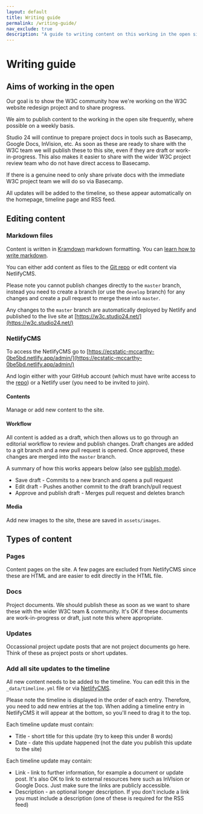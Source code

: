 ```yaml
---
layout: default
title: Writing guide
permalink: /writing-guide/
nav_exclude: true
description: "A guide to writing content on this working in the open site."
---
```

#  Writing guide

## Aims of working in the open

Our goal is to show the W3C community how we're working on the W3C website redesign project and to share progress.

We aim to publish content to the working in the open site frequently, where possible on a weekly basis.

Studio 24 will continue to prepare project docs in tools such as Basecamp, Google Docs, InVision, etc. As soon as these 
are ready to share with the W3C team we will publish these to this site, even if they are draft or work-in-progress. This 
also makes it easier to share with the wider W3C project review team who do not have direct access to Basecamp.

If there is a genuine need to only share private docs with the immediate W3C project team we will do so via Basecamp.

All updates will be added to the timeline, so these appear automatically on the homepage, timeline page and RSS feed.

## Editing content

### Markdown files

Content is written in [Kramdown](https://kramdown.gettalong.org/quickref.html) markdown formatting. You can 
[learn how to write markdown](https://lab.github.com/githubtraining/communicating-using-markdown).

You can either add content as files to the [Git repo](https://github.com/w3c/w3c-website-redesign-documentation) or edit 
content via NetlifyCMS.

Please note you cannot publish changes directly to the `master` branch, instead you need to create a branch (or use the 
`develop` branch) for any changes and create a pull request to merge these into `master`.

Any changes to the `master` branch are automatically deployed by Netlify and published to the live site at 
[https://w3c.studio24.net/](https://w3c.studio24.net/)

### NetlifyCMS

To access the NetlifyCMS go to [https://ecstatic-mccarthy-0be5bd.netlify.app/admin/](https://ecstatic-mccarthy-0be5bd.netlify.app/admin/)

And login either with your GitHub account (which must have write access to the [repo](https://github.com/w3c/w3c-website-redesign-documentation)) or a Netlify user (you need to be 
invited to join).

#### Contents 
Manage or add new content to the site.

#### Workflow 
All content is added as a draft, which then allows us to go through an editorial workflow to review and publish changes. 
Draft changes are added to a git branch and a new pull request is opened. Once approved, these changes are merged into 
the `master` branch.

A summary of how this works appears below (also see [publish mode](https://www.netlifycms.org/docs/configuration-options/#publish-mode)).

* Save draft - Commits to a new branch and opens a pull request
* Edit draft - Pushes another commit to the draft branch/pull request
* Approve and publish draft - Merges pull request and deletes branch
  
#### Media

Add new images to the site, these are saved in `assets/images`.

## Types of content

### Pages

Content pages on the site. A few pages are excluded from NetlifyCMS since these are HTML and are easier to edit directly
in the HTML file.

### Docs

Project documents. We should publish these as soon as we want to share these with the wider W3C team & community. It's 
OK if these documents are work-in-progress or draft, just note this where appropriate.

### Updates

Occassional project update posts that are not project documents go here. Think of these as project posts or short updates.

### Add all site updates to the timeline

All new content needs to be added to the timeline. You can edit this in the `_data/timeline.yml` file or via 
[NetlifyCMS](https://ecstatic-mccarthy-0be5bd.netlify.app/admin/#/collections/data/entries/timeline).

Please note the timeline is displayed in the order of each entry. Therefore, you need to add new entries at the top. 
When adding a timeline entry in NetlifyCMS it will appear at the bottom, so you'll need to drag it to the top.

Each timeline update must contain:

* Title - short title for this update (try to keep this under 8 words)
* Date - date this update happened (not the date you publish this update to the site)

Each timeline update may contain:

* Link - link to further information, for example a document or update post. It's also OK to link to external resources here such as InVIsion or Google Docs. Just make sure the links are publicly accessible.
* Description - an optional longer description. If you don't include a link you must include a description (one of these is required for the RSS feed) 


